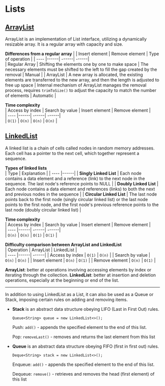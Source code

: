 # Lists
## [ArrayList](https://docs.oracle.com/javase/8/docs/api/java/util/ArrayList.html)
ArrayList is an implementation of List interface, utilizing a dynamically resizable array. It is a regular array with capacity and size.

**Differences from a regular array**
|  | Insert element | Remove element | Type of operation |
| ---- |------| ------| ------|  
| Regular Array | Shifting the elements one by one to make space | The necessary elements must be shifted to the left to fill the gap created by the removal | Manual |
| ArrayList | A new array is allocated, the existing elements are transferred to the new array, and then the length is adjusted to free up space | Internal mechanism of ArrayList manages the removal process, requires `trimToSize()` to adjust the capacity to match the number of elements | Automatic |


**Time complexity**  
| Access by index | Search by value | Insert element | Remove element |   
| ---- |------| ------| ------|  
|   `O(1)`   |   `O(n)`   |   `O(n)`   |   `O(n)`   |

## [LinkedList](https://docs.oracle.com/javase/8/docs/api/java/util/LinkedList.html)

A linked list is a chain of cells called nodes in random memory addresses. Each cell has a pointer to the next cell, which together represent a sequence.

**Types of linked lists**  
| Type | Explanation |
| ---- |------|
| **Singly Linked List** | Each node contains a data element and a reference (link) to the next node in the sequence. The last node's reference points to NULL |
| **Doubly Linked List** | Each node contains a data element and references (links) to both the next and previous nodes in the sequence |
| **Circular Linked List** | The last node points back to the first node (singly circular linked list) or the last node points to the first node, and the first node's previous reference points to the last node (doubly circular linked list) |

**Time complexity**  
| Access by index | Search by value | Insert element | Remove element |   
| ---- |------| ------| ------|  
|   `O(n)`   |   `O(n)`   |   `O(1)`   |   `O(1)`   |


**Difficulty comparison between ArrayList and LinkedList**  
| Operation | ArrayList | LinkedList |   
| ---- |------| ------|
| Access by index | `O(1)` |   `O(n)` |
| Search by value | `O(n)` |   `O(n)` |
| Insert element | `O(n)` |   `O(1)` |
| Remove element | `O(n)` |   `O(1)` |

**ArrayList**: better at operations involving accessing elements by index or iterating through the collection.
**LinkedList**: better at insertion and deletion operations, especially at the beginning or end of the list.

<hr>

In addition to using LinkedList as a List, it can also be used as a Queue or Stack, imposing certain rules on adding and removing items.
* **Stack** is an abstract data structure obeying LIFO (Last in First Out) rules.

  ```Queue<String> queue = new LinkedList<>();```

  Push: ```add()``` - appends the specified element to the end of this list.

  Pop: ```removeLast()``` - removes and returns the last element from this list

* **Queue** is an abstract data structure obeying FIFO (first in first out) rules.

  ```Deque<String> stack = new LinkedList<>();```

  Enqueue: ```add()``` - appends the specified element to the end of this list.

  Dequeue: ```remove()``` - retrieves and removes the head (first element) of this list